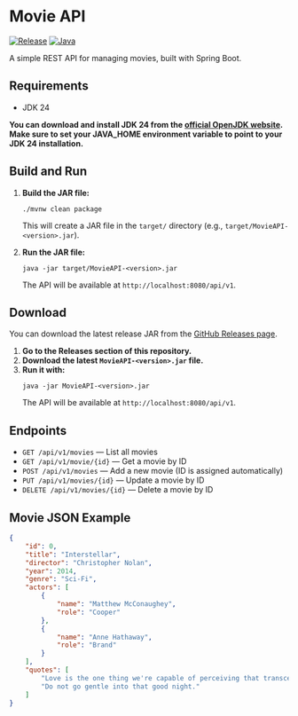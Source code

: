 # Movie API

[![Release](https://img.shields.io/github/v/release/stefanrogic/movie-api?include_prereleases&sort=semver)](https://github.com/stefanrogic/movie-api/releases)
[![Java](https://img.shields.io/badge/Java-24-blue.svg)]()

A simple REST API for managing movies, built with Spring Boot.

## Requirements

- JDK 24

**You can download and install JDK 24 from the [official OpenJDK website](https://jdk.java.net/24/).**
**Make sure to set your JAVA_HOME environment variable to point to your JDK 24 installation.**

## Build and Run

1. **Build the JAR file:**
   ```
   ./mvnw clean package
   ```
   This will create a JAR file in the `target/` directory (e.g., `target/MovieAPI-<version>.jar`).

2. **Run the JAR file:**
   ```
   java -jar target/MovieAPI-<version>.jar
   ```
   The API will be available at `http://localhost:8080/api/v1`.

## Download

You can download the latest release JAR from the [GitHub Releases page](https://github.com/stefanrogic/movie-api/releases).

1. **Go to the Releases section of this repository.**
2. **Download the latest `MovieAPI-<version>.jar` file.**
3. **Run it with:**
   ```
   java -jar MovieAPI-<version>.jar
   ```
   The API will be available at `http://localhost:8080/api/v1`.
   
## Endpoints

- `GET /api/v1/movies` — List all movies
- `GET /api/v1/movie/{id}` — Get a movie by ID
- `POST /api/v1/movies` — Add a new movie (ID is assigned automatically)
- `PUT /api/v1/movies/{id}` — Update a movie by ID
- `DELETE /api/v1/movies/{id}` — Delete a movie by ID

## Movie JSON Example
```json
{
    "id": 0,
    "title": "Interstellar",
    "director": "Christopher Nolan",
    "year": 2014,
    "genre": "Sci-Fi",
    "actors": [
        {
            "name": "Matthew McConaughey",
            "role": "Cooper"
        },
        {
            "name": "Anne Hathaway",
            "role": "Brand"
        }
    ],
    "quotes": [
        "Love is the one thing we're capable of perceiving that transcends dimensions of time and space.",
        "Do not go gentle into that good night."
    ]
}
``` 
